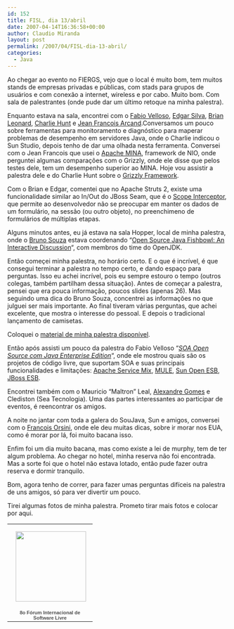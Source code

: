 ```yaml
---
id: 152
title: FISL, dia 13/abril
date: 2007-04-14T16:36:58+00:00
author: Claudio Miranda
layout: post
permalink: /2007/04/FISL-dia-13-abril/
categories:
  - Java
---
```

Ao chegar ao evento no FIERGS, vejo que o local é muito bom, tem muitos stands de empresas privadas e públicas, com stads para grupos de usuários e com conexão a internet, wireless e por cabo. Muito bom. Com sala de palestrantes (onde pude dar um último retoque na minha palestra). 

Enquanto estava na sala, encontrei com o <a target="_blank" href="http://www.fabiovelloso.com.br/">Fabio Velloso</a>, <a target="_blank" href="http://www.edgarsilva.com.br/">Edgar Silva</a>, <a target="_blank" href="http://weblogs.java.net/blog/bleonard">Brian Leonard</a>, <a target="_blank" href="http://blogs.sun.com/charliebrown/">Charlie Hunt</a> e <a target="_blank" href="http://weblogs.java.net/blog/jfarcand/">Jean Francois Arcand</a>.Conversamos um pouco sobre ferramentas para monitoramento e diagnóstico para maperar problemas de desempenho em servidores Java, onde o Charlie indicou o Sun Studio, depois tenho de dar uma olhada nesta ferramenta. Conversei com o Jean Francois que usei o <a target="_blank" href="http://mina.apache.org/">Apache MINA</a>, framework de NIO, onde perguntei algumas comparações com o Grizzly, onde ele disse que pelos testes dele, tem um desempenho superior ao MINA. Hoje vou assistir a palestra dele e do Charlie Hunt sobre o <a target="_blank" href="https://grizzly.dev.java.net/">Grizzly Framework</a>. 

Com o Brian e Edgar, comentei que no Apache Struts 2, existe uma funcionalidade similar ao In/Out do JBoss Seam, que é o <a target="_blank" href="http://cwiki.apache.org/WW/scope-interceptor.html">Scope Interceptor</a>, que permite ao desenvolvedor não se preocupar em manter os dados de um formulário, na sessão (ou outro objeto), no preenchimeno de formulários de múltiplas etapas. 

Alguns minutos antes, eu já estava na sala Hopper, local de minha palestra, onde o <a target="_blank" href="http://weblogs.java.net/blog/brunos">Bruno Souza</a> estava coordenando &#8220;[Open Source Java Fishbowl: An Interactive Discussion](http://fisl.softwarelivre.org/8.0/papers/pub/programacao/582)&#8220;, com membros do time do OpenJDK. 

Então começei minha palestra, no horário certo. E o que é incrível, é que consegui terminar a palestra no tempo certo, e dando espaço para perguntas. Isso eu achei incrível, pois eu sempre estouro o tempo (outros colegas, também partilham dessa situação). Antes de começar a palestra, pensei que era pouca informação, poucos slides (apenas 26). Mas seguindo uma dica do Bruno Souza, concentrei as informações no que julguei ser mais importante. Ao final tiveram várias perguntas, que achei excelente, que mostra o interesse do pessoal. E depois o tradicional lançamento de camisetas. 

Coloquei o <a target="_blank" href="http://wiki.claudius.com.br/wiki/Palestras">material de minha palestra disponível</a>.
  
  


Então após assisti um pouco da palestra do Fabio Velloso &#8220;[_SOA Open Source com Java Enterprise Edition_](http://fisl.softwarelivre.org/8.0/papers/pub/programacao/585)&#8220;, onde ele mostrou quais são os projetos de código livre, que suportam SOA e suas principais funcionalidades e limitações: <a target="_blank" href="http://incubator.apache.org/servicemix/">Apache Service Mix</a>, <a target="_blank" href="http://mule.codehaus.org/display/MULE/Home">MULE</a>, <a target="_blank" href="https://open-esb.dev.java.net/">Sun Open ESB</a>, <a target="_blank" href="http://labs.jboss.com/portal/jbossesb/?prjlist=false">JBoss ESB</a>. 

Encontrei também com o Mauricio &#8220;Maltron&#8221; Leal, <a target="_blank" href="http://weblogs.java.net/blog/alegomes">Alexandre Gomes</a> e Clediston (Sea Tecnologia). Uma das partes interessantes ao participar de eventos, é reencontrar os amigos. 

A noite no jantar com toda a galera do SouJava, Sun e amigos, conversei com o <a target="_blank" href="http://blogs.sun.com/FrancoisOrsini/">Francois Orsini</a>, onde ele deu muitas dicas, sobre ir morar nos EUA, como é morar por lá, foi muito bacana isso. 

Enfim foi um dia muito bacana, mas como existe a lei de murphy, tem de ter algum problema. Ao chegar no hotel, minha reserva não foi encontrada. Mas a sorte foi que o hotel não estava lotado, então pude fazer outra reserva e dormir tranquilo. 

Bom, agora tenho de correr, para fazer umas perguntas difíceis na palestra de uns amigos, só para ver divertir um pouco. 

Tirei algumas fotos de minha palestra. Prometo tirar mais fotos e colocar por aqui. 

<table style="width:194px;">
  <tr>
    <td align="center" style="height:194px;background:url(http://picasaweb.google.com/f/img/transparent_album_background.gif) no-repeat left">
      <a href="http://picasaweb.google.com/claudio.miranda/8oFRumInternacionalDeSoftwareLivre"><img src="http://lh5.google.com/image/claudio.miranda/RiDo3PLJ-BE/AAAAAAAAARo/hz1Rg8jf5tM/s160-c/8oFRumInternacionalDeSoftwareLivre.jpg" width="160" height="160" style="margin:1px 0 0 4px;" /></a>
    </td>
  </tr>
  
  <tr>
    <td style="text-align:center;font-family:arial,sans-serif;font-size:11px">
      <a href="http://picasaweb.google.com/claudio.miranda/8oFRumInternacionalDeSoftwareLivre" style="color:#4D4D4D;font-weight:bold;text-decoration:none;">8o Fórum Internacio<wbr></wbr>nal de Software Livre</a>
    </td>
  </tr>
</table>